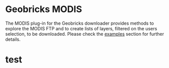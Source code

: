 Geobricks MODIS
===============

The MODIS plug-in for the Geobricks downloader provides methods to explore the MODIS FTP and to create lists of layers, filtered on the users selection, to be downloaded. Please check the [examples](https://github.com/geobricks/geobricks_modis/tree/master/examples) section for further details.

<html>
<head>
<script src='https://raw.githubusercontent.com/mkao006/policy_recommendation_engine/master/playground/js/libs/d3.js'></script>
</head>
<body>
<h1>test</h1>
</body>
</html>
